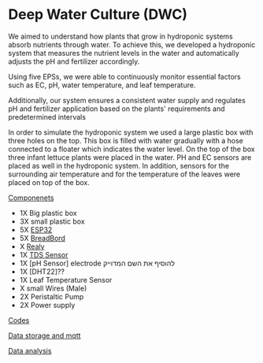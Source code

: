 # Deep Water Culture (DWC)
We aimed to understand how plants that grow in hydroponic systems absorb nutrients through water. To achieve this, we developed a hydroponic system that measures the nutrient levels in the water and automatically adjusts the pH and fertilizer accordingly.

Using five EPSs, we were able to continuously monitor essential factors such as EC, pH, water temperature, and leaf temperature.

Additionally, our system ensures a consistent water supply and regulates pH and fertilizer application based on the plants' requirements and predetermined intervals

In order to simulate the hydroponic system we used a large plastic box with three holes on the top. This box is filled with water gradually with a hose connected to a floater which indicates the water level. On the top of the box three infant lettuce plants were placed in the water. PH and EC sensors are placed as well in the hydroponic system. In addition, sensors for the surrounding air temperature and for the temperature of the leaves were placed on top of the box. 

[Componenets](Components)
* 1X Big plastic box 
* 3X small plastic box 
* 5X [ESP32](https://randomnerdtutorials.com/getting-started-with-esp32/)
* 5X [BreadBord](https://agrotech-lab.github.io/posts/tutorials/breadboard.html)
*  X [Realy](https://randomnerdtutorials.com/esp32-relay-module-ac-web-server/)
* 1X [TDS Sensor](https://randomnerdtutorials.com/esp32-tds-water-quality-sensor/)
* 1X [pH Sensor] electrode להוסיף את השם המדוייק
* 1X [DHT22]??
* 1X Leaf Temperature Sensor
*  X small Wires (Male)
* 2X Peristaltic Pump 
* 2X Power supply 

[Codes](Codes)

[Data storage and mqtt](Thingspeak+Mqtt)

[Data analysis](Data_analysis)
